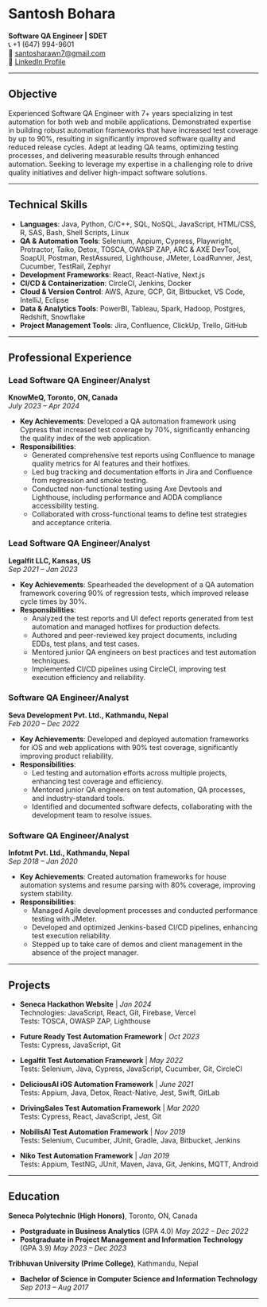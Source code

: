 # **Santosh Bohara**
**Software QA Engineer | SDET**  
📞 +1 (647) 994-9601  
📧 santosharawn7@gmail.com  
🔗 [LinkedIn Profile](https://www.linkedin.com/in/santosh-bohara-4b04a0140)

---

## **Objective**
Experienced Software QA Engineer with 7+ years specializing in test automation for both web and mobile applications. Demonstrated expertise in building robust automation frameworks that have increased test coverage by up to 90%, resulting in significantly improved software quality and reduced release cycles. Adept at leading QA teams, optimizing testing processes, and delivering measurable results through enhanced automation. Seeking to leverage my expertise in a challenging role to drive quality initiatives and deliver high-impact software solutions.

---

## **Technical Skills**
- **Languages**: Java, Python, C/C++, SQL, NoSQL, JavaScript, HTML/CSS, R, SAS, Bash, Shell Scripts, Linux
- **QA & Automation Tools**: Selenium, Appium, Cypress, Playwright, Protractor, Taiko, Detox, TOSCA, OWASP ZAP, ARC & AXE DevTool, SoapUI, Postman, RestAssured, Lighthouse, JMeter, LoadRunner, Jest, Cucumber, TestRail, Zephyr
- **Development Frameworks**: React, React-Native, Next.js
- **CI/CD & Containerization**: CircleCI, Jenkins, Docker
- **Cloud & Version Control**: AWS, Azure, GCP, Git, Bitbucket, VS Code, IntelliJ, Eclipse
- **Data & Analytics Tools**: PowerBI, Tableau, Spark, Hadoop, Postgres, Redshift, Snowflake
- **Project Management Tools**: Jira, Confluence, ClickUp, Trello, GitHub

---

## **Professional Experience**

### **Lead Software QA Engineer/Analyst**  
**KnowMeQ, Toronto, ON, Canada**  
*July 2023 – Apr 2024*  
- **Key Achievements**: Developed a QA automation framework using Cypress that increased test coverage by 70%, significantly enhancing the quality index of the web application.
- **Responsibilities**:
  - Generated comprehensive test reports using Confluence to manage quality metrics for AI features and their hotfixes.
  - Led bug tracking and documentation efforts in Jira and Confluence from regression and smoke testing.
  - Conducted non-functional testing using Axe Devtools and Lighthouse, including performance and AODA compliance accessibility testing.
  - Collaborated with cross-functional teams to define test strategies and acceptance criteria.

### **Lead Software QA Engineer/Analyst**  
**Legalfit LLC, Kansas, US**  
*Sep 2021 – Jan 2023*  
- **Key Achievements**: Spearheaded the development of a QA automation framework covering 90% of regression tests, which improved release cycle times by 30%.
- **Responsibilities**:
  - Analyzed the test reports and UI defect reports generated from test automation and managed hotfixes for production defects.
  - Authored and peer-reviewed key project documents, including EDDs, test plans, and test cases.
  - Mentored junior QA engineers on best practices and test automation techniques.
  - Implemented CI/CD pipelines using CircleCI, improving test execution efficiency and reliability.

### **Software QA Engineer/Analyst**  
**Seva Development Pvt. Ltd., Kathmandu, Nepal**  
*Feb 2020 – Dec 2022*  
- **Key Achievements**: Developed and deployed automation frameworks for iOS and web applications with 90% test coverage, significantly improving product reliability.
- **Responsibilities**:
  - Led testing and automation efforts across multiple projects, enhancing test coverage and efficiency.
  - Mentored junior QA engineers on test automation, QA processes, and industry-standard tools.
  - Identified and documented software defects, collaborating with the development team to resolve issues.

### **Software QA Engineer/Analyst**  
**Infotmt Pvt. Ltd., Kathmandu, Nepal**  
*Sep 2018 – Jan 2020*  
- **Key Achievements**: Created automation frameworks for house automation systems and resume parsing with 80% coverage, improving system stability.
- **Responsibilities**:
  - Managed Agile development processes and conducted performance testing with JMeter.
  - Developed and optimized Jenkins-based CI/CD pipelines, enhancing test execution reliability.
  - Stepped up to take care of demos and client management in the absence of the project manager.

---

## **Projects**
- **Seneca Hackathon Website** | *Jan 2024*  
  Technologies: JavaScript, React, Git, Firebase, Vercel  
  Tests: TOSCA, OWASP ZAP, Lighthouse

- **Future Ready Test Automation Framework** | *Oct 2023*  
  Tests: Cypress, JavaScript, Git

- **Legalfit Test Automation Framework** | *May 2022*  
  Tests: Selenium, Java, Cypress, JavaScript, Cucumber, Git, CircleCI

- **DeliciousAI iOS Automation Framework** | *June 2021*  
  Tests: Appium, Java, Detox, React-Native, Jest, Swift, GitLab

- **DrivingSales Test Automation Framework** | *Mar 2020*  
  Tests: Cypress, React, JavaScript, Jest, Git

- **NobilisAI Test Automation Framework** | *Nov 2019*  
  Tests: Selenium, Cucumber, JUnit, Gradle, Java, Bitbucket, Jenkins

- **Niko Test Automation Framework** | *Jan 2019*  
  Tests: Appium, TestNG, JUnit, Maven, Java, Git, Jenkins, MQTT, Android

---

## **Education**

**Seneca Polytechnic (High Honors)**, Toronto, ON, Canada  
- **Postgraduate in Business Analytics** (GPA 4.0) *May 2022 – Dec 2022*  
- **Postgraduate in Project Management and Information Technology** (GPA 3.9) *May 2023 – Dec 2023*

**Tribhuvan University (Prime College)**, Kathmandu, Nepal  
- **Bachelor of Science in Computer Science and Information Technology** *Sep 2013 – Aug 2017*

---
